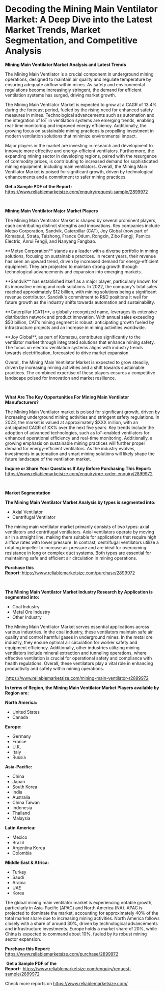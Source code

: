 <p><h1>Decoding the Mining Main Ventilator Market: A Deep Dive into the Latest Market Trends, Market Segmentation, and Competitive Analysis</h1></p><p><strong>Mining Main Ventilator Market Analysis and Latest Trends</strong></p>
<p><p>The Mining Main Ventilator is a crucial component in underground mining operations, designed to maintain air quality and regulate temperature by ensuring adequate airflow within mines. As safety and environmental regulations become increasingly stringent, the demand for efficient ventilation systems has surged, driving market growth.</p><p>The Mining Main Ventilator Market is expected to grow at a CAGR of 13.4% during the forecast period, fueled by the rising need for enhanced safety measures in mines. Technological advancements such as automation and the integration of IoT in ventilation systems are emerging trends, enabling real-time monitoring and improved energy efficiency. Additionally, the growing focus on sustainable mining practices is propelling investment in modern ventilation solutions that minimize environmental impact.</p><p>Major players in the market are investing in research and development to innovate more effective and energy-efficient ventilators. Furthermore, the expanding mining sector in developing regions, paired with the resurgence of commodity prices, is contributing to increased demand for sophisticated mining equipment, including main ventilators. Overall, the Mining Main Ventilator Market is poised for significant growth, driven by technological enhancements and a commitment to safer mining practices.</p></p>
<p><strong>Get a Sample PDF of the Report:&nbsp;</strong> <a href="https://www.reliablemarketsize.com/enquiry/request-sample/2899972?utm_campaign=3176&utm_medium=2&utm_source=Github&utm_content=ia&utm_term=16032025&utm_id=mining-main-ventilator">https://www.reliablemarketsize.com/enquiry/request-sample/2899972</a></p>
<p>&nbsp;</p>
<p><strong>Mining Main Ventilator Major Market Players</strong></p>
<p><p>The Mining Main Ventilator Market is shaped by several prominent players, each contributing distinct strengths and innovations. Key companies include Metso Corporation, Sandvik, Caterpillar (CAT), Joy Global (now part of Komatsu), Strata, Taizhong, France Odum, Rongxin, Zibo Fengji, Pamica Electric, Anrui Fengji, and Nanyang Fangbao.</p><p>**Metso Corporation** stands as a leader with a diverse portfolio in mining solutions, focusing on sustainable practices. In recent years, their revenue has seen an upward trend, driven by increased demand for energy-efficient equipment. They are projected to maintain strong growth through technological advancements and expansion into emerging markets.</p><p>**Sandvik** has established itself as a major player, particularly known for its innovative mining and rock solutions. In 2022, the company's total sales reached approximately $12 billion, with mining solutions being a significant revenue contributor. Sandvik's commitment to R&D positions it well for future growth as the industry shifts towards automation and sustainability.</p><p>**Caterpillar (CAT)**, a globally recognized name, leverages its extensive distribution network and product innovation. With annual sales exceeding $50 billion, CAT’s mining segment is robust, anticipating growth fueled by infrastructure projects and an increase in mining activities worldwide.</p><p>**Joy Global**, as part of Komatsu, contributes significantly to the ventilator market through integrated solutions that enhance mining safety. The focus on electric ventilation systems aligns with industry trends towards electrification, forecasted to drive market expansion.</p><p>Overall, the Mining Main Ventilator Market is expected to grow steadily, driven by increasing mining activities and a shift towards sustainable practices. The combined expertise of these players ensures a competitive landscape poised for innovation and market resilience.</p></p>
<p>&nbsp;</p>
<p><strong>What Are The Key Opportunities For Mining Main Ventilator Manufacturers?</strong></p>
<p><p>The Mining Main Ventilator market is poised for significant growth, driven by increasing underground mining activities and stringent safety regulations. In 2023, the market is valued at approximately $XXX million, with an anticipated CAGR of XX% over the next five years. Key trends include the adoption of advanced technologies, such as IoT-enabled ventilators for enhanced operational efficiency and real-time monitoring. Additionally, a growing emphasis on sustainable mining practices will further propel demand for energy-efficient ventilators. As the industry evolves, investments in automation and smart mining solutions will likely shape the future landscape of the ventilation market.</p></p>
<p><strong>Inquire or Share Your Questions If Any Before Purchasing This Report:</strong> <a href="https://www.reliablemarketsize.com/enquiry/pre-order-enquiry/2899972?utm_campaign=3176&utm_medium=2&utm_source=Github&utm_content=ia&utm_term=16032025&utm_id=mining-main-ventilator">https://www.reliablemarketsize.com/enquiry/pre-order-enquiry/2899972</a></p>
<p>&nbsp;</p>
<p><strong>Market Segmentation</strong></p>
<p><strong>The Mining Main Ventilator Market Analysis by types is segmented into:</strong></p>
<p><ul><li>Axial Ventilator</li><li>Centrifugal Ventilator</li></ul></p>
<p><p>The mining main ventilator market primarily consists of two types: axial ventilators and centrifugal ventilators. Axial ventilators operate by moving air in a straight line, making them suitable for applications that require high airflow rates with lower pressure. In contrast, centrifugal ventilators utilize a rotating impeller to increase air pressure and are ideal for overcoming resistance in long or complex duct systems. Both types are essential for maintaining safe and efficient air circulation in mining operations.</p></p>
<p><strong>Purchase this Report:&nbsp;</strong><a href="https://www.reliablemarketsize.com/purchase/2899972?utm_campaign=3176&utm_medium=2&utm_source=Github&utm_content=ia&utm_term=16032025&utm_id=mining-main-ventilator">https://www.reliablemarketsize.com/purchase/2899972</a></p>
<p>&nbsp;</p>
<p><strong>The Mining Main Ventilator Market Industry Research by Application is segmented into:</strong></p>
<p><ul><li>Coal Industry</li><li>Metal Ore Industry</li><li>Other Industry</li></ul></p>
<p><p>The Mining Main Ventilator Market serves essential applications across various industries. In the coal industry, these ventilators maintain safe air quality and control harmful gases in underground mines. In the metal ore industry, they ensure optimal air circulation for worker safety and equipment efficiency. Additionally, other industries utilizing mining ventilators include mineral extraction and tunneling operations, where effective ventilation is crucial for operational safety and compliance with health regulations. Overall, these ventilators play a vital role in enhancing productivity and safety within mining operations.</p></p>
<p><a href="https://www.reliablemarketsize.com/mining-main-ventilator-r2899972?utm_campaign=3176&utm_medium=2&utm_source=Github&utm_content=ia&utm_term=16032025&utm_id=mining-main-ventilator">&nbsp;https://www.reliablemarketsize.com/mining-main-ventilator-r2899972</a></p>
<p><strong>In terms of Region, the Mining Main Ventilator Market Players available by Region are:</strong></p>
<p>
    <p> <strong> North America: </strong>
        <ul>
            <li>United States</li>
            <li>Canada</li>
        </ul>
        </p> 
    <p> <strong> Europe: </strong>
        <ul>
            <li>Germany</li>
            <li>France</li>
            <li>U.K.</li>
            <li>Italy</li>
            <li>Russia</li>
        </ul>
        </p> 
    <p> <strong> Asia-Pacific: </strong>
        <ul>
            <li>China</li>
            <li>Japan</li>
            <li>South Korea</li>
            <li>India</li>
            <li>Australia</li>
            <li>China Taiwan</li>
            <li>Indonesia</li>
            <li>Thailand</li>
            <li>Malaysia</li>
        </ul>
        </p> 
    <p> <strong> Latin America: </strong>
        <ul>
            <li>Mexico</li>
            <li>Brazil</li>
            <li>Argentina Korea</li>
            <li>Colombia</li>
        </ul>
        </p> 
    <p> <strong> Middle East & Africa: </strong>
        <ul>
            <li>Turkey</li>
            <li>Saudi</li>
            <li>Arabia</li>
            <li>UAE</li>
            <li>Korea</li>
        </ul>
    </p>
    </p>
<p><p>The global mining main ventilator market is experiencing notable growth, particularly in Asia-Pacific (APAC) and North America (NA). APAC is projected to dominate the market, accounting for approximately 40% of the total market share due to increasing mining activities. North America follows closely with a share of around 30%, driven by technological advancements and infrastructure investments. Europe holds a market share of 20%, while China is expected to command about 10%, fueled by its robust mining sector expansion.</p></p>
<p><strong>Purchase this Report: </strong><a href="https://www.reliablemarketsize.com/purchase/2899972?utm_campaign=3176&utm_medium=2&utm_source=Github&utm_content=ia&utm_term=16032025&utm_id=mining-main-ventilator">https://www.reliablemarketsize.com/purchase/2899972</a></p>
<p>&nbsp;<strong>Get a Sample PDF of the Report:&nbsp;&nbsp;</strong><a href="https://www.reliablemarketsize.com/enquiry/request-sample/2899972?utm_campaign=3176&utm_medium=2&utm_source=Github&utm_content=ia&utm_term=16032025&utm_id=mining-main-ventilator">https://www.reliablemarketsize.com/enquiry/request-sample/2899972</a></p>
<p><strong></strong></p>
<p>Check more reports on <a href="https://www.reliablemarketsize.com/?utm_campaign=3176&utm_medium=2&utm_source=Github&utm_content=ia&utm_term=16032025&utm_id=mining-main-ventilator">https://www.reliablemarketsize.com/</a></p>